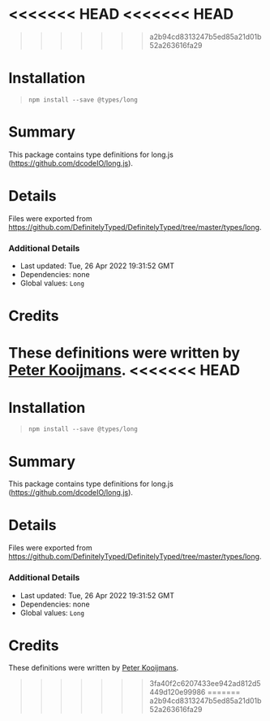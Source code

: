 <<<<<<< HEAD
<<<<<<< HEAD
=======
>>>>>>> a2b94cd8313247b5ed85a21d01b52a263616fa29
# Installation
> `npm install --save @types/long`

# Summary
This package contains type definitions for long.js (https://github.com/dcodeIO/long.js).

# Details
Files were exported from https://github.com/DefinitelyTyped/DefinitelyTyped/tree/master/types/long.

### Additional Details
 * Last updated: Tue, 26 Apr 2022 19:31:52 GMT
 * Dependencies: none
 * Global values: `Long`

# Credits
These definitions were written by [Peter Kooijmans](https://github.com/peterkooijmans).
<<<<<<< HEAD
=======
# Installation
> `npm install --save @types/long`

# Summary
This package contains type definitions for long.js (https://github.com/dcodeIO/long.js).

# Details
Files were exported from https://github.com/DefinitelyTyped/DefinitelyTyped/tree/master/types/long.

### Additional Details
 * Last updated: Tue, 26 Apr 2022 19:31:52 GMT
 * Dependencies: none
 * Global values: `Long`

# Credits
These definitions were written by [Peter Kooijmans](https://github.com/peterkooijmans).
>>>>>>> 3fa40f2c6207433ee942ad812d5449d120e99986
=======
>>>>>>> a2b94cd8313247b5ed85a21d01b52a263616fa29
